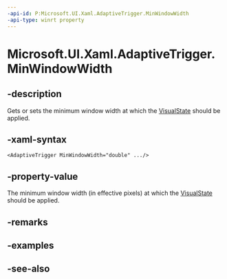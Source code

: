 ```yaml
---
-api-id: P:Microsoft.UI.Xaml.AdaptiveTrigger.MinWindowWidth
-api-type: winrt property
---
```


<!-- Property syntax
public double MinWindowWidth { get;  set; }
-->

# Microsoft.UI.Xaml.AdaptiveTrigger.MinWindowWidth

## -description

Gets or sets the minimum window width at which the [VisualState](visualstate.md) should be applied.

## -xaml-syntax

``` xaml
<AdaptiveTrigger MinWindowWidth="double" .../>
```

## -property-value

The minimum window width (in effective pixels) at which the [VisualState](visualstate.md) should be applied.

## -remarks

## -examples

## -see-also
